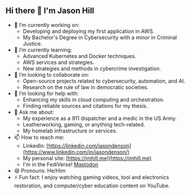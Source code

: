 ## Hi there 👋 I'm Jason Hill

- 🔭 I’m currently working on:
  - Developing and deploying my first application in AWS.
  - My Bachelor's Degree in Cybersecurity with a minor in Criminal Justice.
- 🌱 I’m currently learning:
  - Advanced Kubernetes and Docker techniques.
  - AWS services and strategies.
  - New strategies and methods in cybercrime investigation.
- 👯 I’m looking to collaborate on:
  - Open-source projects related to cybersecurity, automation, and AI.
  - Research on the rule of law in democratic societies.
- 🤔 I’m looking for help with:
  - Enhancing my skills in cloud computing and orchestration.
  - Finding reliable sources and citations for my thesis.
- 💬 Ask me about:
  - My experience as a 911 dispatcher and a medic in the US Army.
  - Leatherworking, gaming, or anything tech-related.
  - My homelab infrastructure or services.
- 📫 How to reach me:
  - LinkedIn: [https://linkedin.com/jasondenson](https://www.linkedin.com/in/jasondenson/)
  - My personal site: [https://jmhill.me](https://jmhill.me)
  - I'm in the FediVerse! [Mastodon](https://mastodon.mytech.nexus/@jmhill)
- 😄 Pronouns: He/Him
- ⚡ Fun fact: I enjoy watching gaming videos, tool and electronics restoration, and computer/cyber education content on YouTube.

